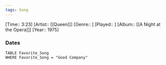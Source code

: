 ```yaml
---
tags: Song  
---
```

[Time:: 3:23]
[Artist:: [[Queen]]]
[Genre:: ]
[Played:: ]
[Album:: [[A Night at the Opera]]]
[Year:: 1975]
### Dates
````dataview
TABLE Favorite_Song
WHERE Favorite_Song = "Good Company"
````